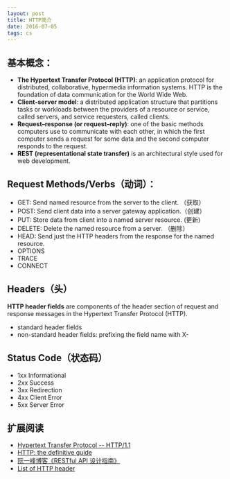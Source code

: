 ```yaml
---
layout: post
title: HTTP简介
date: 2016-07-05
tags: cs
---
```


## 基本概念：

- **The Hypertext Transfer Protocol (HTTP)**: an application protocol for distributed, collaborative, hypermedia information systems. HTTP is the foundation of data communication for the World Wide Web.
- **Client-server model**: a distributed application structure that partitions tasks or workloads between the providers of a resource or service, called servers, and service requesters, called clients.
- **Request–response (or request–reply)**: one of the basic methods computers use to communicate with each other, in which the first computer sends a request for some data and the second computer responds to the request.
- **REST (representational state transfer)** is an architectural style used for web development.

## Request Methods/Verbs（动词）：

- GET: Send named resource from the server to the client. （获取）
- POST: Send client data into a server gateway application.（创建）
- PUT: Store data from client into a named server resource. (更新)
- DELETE: Delete the named resource from a server. （删除）
- HEAD: Send just the HTTP headers from the response for the named resource.
- OPTIONS
- TRACE
- CONNECT

## Headers（头）

**HTTP header fields** are components of the header section of request and response messages in the Hypertext Transfer Protocol (HTTP).

- standard header fields
- non-standard header fields: prefixing the field name with X-

## Status Code（状态码）

- 1xx Informational
- 2xx Success
- 3xx Redirection
- 4xx Client Error
- 5xx Server Error	



## 扩展阅读

- [Hypertext Transfer Protocol -- HTTP/1.1](https://tools.ietf.org/rfc/rfc2616.txt)
- [HTTP: the definitive guide](https://book.douban.com/subject/10746113/)
- [阮一峰博客《RESTful API 设计指南》](http://www.ruanyifeng.com/blog/2014/05/restful_api.html)
- [List of HTTP header](https://en.wikipedia.org/wiki/List_of_HTTP_header_fields)